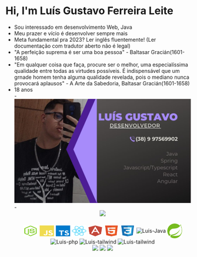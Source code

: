 <h1>Hi, I'm Luís Gustavo Ferreira Leite</h1>
<ul>
  <li>Sou interessado em desenvolvimento Web, Java</li>
  <li>Meu prazer e vício é desenvolver sempre mais</li>
  <li>Meta fundamental pra 2023? Ler inglês fluentemente! (Ler documentação com tradutor aberto não é legal)</li>
  <li>"A perfeição suprema é ser uma boa pessoa" - Baltasar Gracián(1601-1658)</li>
  <li>"Em qualquer coisa que faça, procure ser o melhor, uma especialíssima qualidade entre todas as virtudes possíveis. É indispensável que um grnade homem tenha alguma qualidade revelada, pois o mediano nunca provocará aplausos" - A Arte da Sabedoria, Baltasar Gracián(1601-1658)</li>
  <li>18 anos</li>
  -
  <img src="cartao.jpg"/>
  -
  <div align="center">
    <a href="https://github.com/ayanokoujifl">
      <img
        height="250em"
        src="https://github-readme-stats-git-masterrstaa-rickstaa.vercel.app/api/top-langs/?username=ayanokoujifl&&show_icons=true&theme=gotham&layout=compact"
      />
    </a>
  </div>
<div align="center">
  <div
    style="
    display:inline-block;
    "
  >
    <br />
    <img
      align="center"
      alt="Luis-Js"
      height="30"
      width="40"
      src="https://raw.githubusercontent.com/devicons/devicon/master/icons/nodejs/nodejs-plain.svg"
    />
    <img
      align="center"
      alt="Luis-Js"
      height="30"
      width="40"
      src="https://raw.githubusercontent.com/devicons/devicon/master/icons/javascript/javascript-plain.svg"
    />
    <img
      align="center"
      alt="Luis-Ts"
      height="30"
      width="40"
      src="https://raw.githubusercontent.com/devicons/devicon/master/icons/typescript/typescript-plain.svg"
    />
    <img
      align="center"
      alt="Luis-React"
      height="30"
      width="40"
      src="https://raw.githubusercontent.com/devicons/devicon/master/icons/react/react-original.svg"
    />
       <img
      align="center"
      alt="Luis-angular"
      height="30"
      width="40"
      src="https://raw.githubusercontent.com/devicons/devicon/master/icons/angularjs/angularjs-plain.svg"
    />
    <img
      align="center"
      alt="Luis-HTML"
      height="30"
      width="40"
      src="https://raw.githubusercontent.com/devicons/devicon/master/icons/html5/html5-original.svg"
    />
    <img
      align="center"
      alt="Luis-CSS"
      height="30"
      width="40"
      src="https://raw.githubusercontent.com/devicons/devicon/master/icons/css3/css3-original.svg"
    />
    <img
      align="center"
      alt="Luis-Java"
      height="40"
      width="40"
      src="https://cdn.jsdelivr.net/gh/devicons/devicon/icons/java/java-original.svg"
    />
     <img
      align="center"
      alt="Luis-spring"
      height="40"
      width="40"
      src="https://raw.githubusercontent.com/devicons/devicon/master/icons/spring/spring-original.svg"
    />
    <img
      align="center"
      alt="Luis-php"
      height="40"
      width="40"
      src="https://cdn.jsdelivr.net/gh/devicons/devicon/icons/php/php-plain.svg"
    />
    <img
      align="center"
      alt="Luis-tailwind"
      height="40"
      width="40"
      src="https://cdn.jsdelivr.net/gh/devicons/devicon/icons/tailwindcss/tailwindcss-plain.svg"
    />
        <img
      align="center"
      alt="Luis-tailwind"
      height="40"
      width="40"
      src="https://cdn.jsdelivr.net/gh/devicons/devicon/icons/sass/sass-plain.svg"
    />
  </div>
<br>
  <div>
    <a href="https://instagram.com/luis_gustavo_dev" target="_blank"
      ><img
        src="https://img.shields.io/badge/-Instagram-%23E4405F?style=for-the-badge&logo=instagram&logoColor=white"
    /></a>
    <a href="mailto:guleite3@gmail.com" targer="_blank"
      ><img
        src="https://img.shields.io/badge/-Gmail-%23333?style=for-the-badge&logo=gmail&logoColor=white"
    /></a>
    <a
      href="https://www.linkedin.com/in/luís-gustavo-ferreira-leite-850886207/"
      target="_blank"
      ><img
        src="https://img.shields.io/badge/-LinkedIn-%230077B5?style=for-the-badge&logo=linkedin&logoColor=white"
    /></a>
  </div>
  </div>
</ul>

